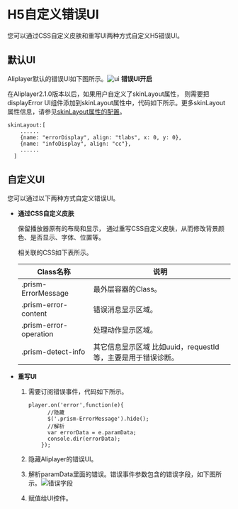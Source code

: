 H5自定义错误UI 
==============================

您可以通过CSS自定义皮肤和重写UI两种方式自定义H5错误UI。

默认UI 
-------------------------

Aliplayer默认的错误UI如下图所示。![ui](https://static-aliyun-doc.oss-accelerate.aliyuncs.com/assets/img/zh-CN/2107869161/p269995.png) **错误UI开启** 

在Aliplayer2.1.0版本以后，如果用户自定义了skinLayout属性， 则需要把displayError UI组件添加到skinLayout属性中，代码如下所示。更多skinLayout属性信息，请参见[skinLayout属性的配置](/cn.zh-CN/播放器SDK/Web播放器/更多功能介绍/skinLayout属性的配置.md)。

    skinLayout:[
        ......
        {name: "errorDisplay", align: "tlabs", x: 0, y: 0},
        {name: "infoDisplay", align: "cc"},
        ......
      ]



自定义UI 
--------------------------

您可以通过以下两种方式自定义错误UI。

* **通过CSS自定义皮肤** 

  保留播放器原有的布局和显示， 通过重写CSS自定义皮肤，从而修改背景颜色、是否显示、字体、位置等。

  相关联的CSS如下表所示。
  

  |        Class名称         |                  说明                   |
  |------------------------|---------------------------------------|
  | .prism-ErrorMessage    | 最外层容器的Class。                          |
  | .prism-error-content   | 错误消息显示区域。                             |
  | .prism-error-operation | 处理动作显示区域。                             |
  | .prism-detect-info     | 其它信息显示区域 比如uuid，requestId等，主要是用于错误诊断。 |

  




<!-- -->

* **重写UI** 

  1. 需要订阅错误事件，代码如下所示。

         player.on('error',function(e){
               //隐藏
               $('.prism-ErrorMessage').hide();
               //解析
               var errorData = e.paramData;
               console.dir(errorData);
             });

     
  
  2. 隐藏Aliplayer的错误UI。

     
  
  3. 解析paramData里面的错误。错误事件参数包含的错误字段，如下图所示。![错误字段](https://static-aliyun-doc.oss-accelerate.aliyuncs.com/assets/img/zh-CN/2107869161/p269996.png)

     
  
  4. 赋值给UI控件。

     
  

  






